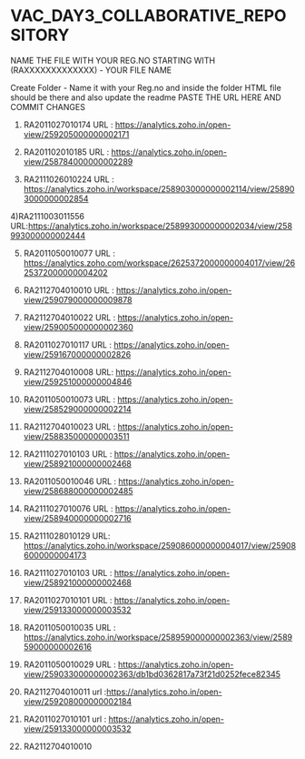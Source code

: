 # VAC_DAY3_COLLABORATIVE_REPOSITORY
NAME THE FILE WITH YOUR REG.NO STARTING WITH (RAXXXXXXXXXXXXX) - YOUR FILE NAME

Create Folder - Name it with your Reg.no and inside the folder HTML file should be there and also update the readme
   PASTE THE URL HERE AND COMMIT CHANGES
   
  1) RA2011027010174
     URL : https://analytics.zoho.in/open-view/259205000000002171

     
   

     
  2) RA201102010185
     URL : https://analytics.zoho.in/open-view/258784000000002289
     
  3) RA2111026010224
     URL : https://analytics.zoho.in/workspace/258903000000002114/view/258903000000002854

  4)RA2111003011556
     URL:https://analytics.zoho.in/workspace/258993000000002034/view/258993000000002444


 
  
   5) RA2011050010077
      URL : https://analytics.zoho.com/workspace/2625372000000004017/view/2625372000000004202

   6) RA2112704010010
      URL : https://analytics.zoho.in/open-view/259079000000009878

   7) RA2112704010022
     URL : https://analytics.zoho.in/open-view/259005000000002360

   8) RA2011027010117
      URL : https://analytics.zoho.in/open-view/259167000000002826

   9) RA2112704010008
     URL: https://analytics.zoho.in/open-view/259251000000004846
  
   10) RA2011050010073
     URL : https://analytics.zoho.in/open-view/258529000000002214
     
   11) RA2112704010023
     URL : https://analytics.zoho.in/open-view/258835000000003511
     

   12) RA2111027010103
     URL : https://analytics.zoho.in/open-view/258921000000002468
     
   13) RA2011050010046
     URL : https://analytics.zoho.in/open-view/258688000000002485

   14) RA2111027010076
     URL : https://analytics.zoho.in/open-view/258940000000002716


   15) RA2111028010129
   URL: https://analytics.zoho.in/workspace/259086000000004017/view/259086000000004173


   16) RA2111027010103
     URL : https://analytics.zoho.in/open-view/258921000000002468
     
   17) RA2011027010101
    URL : https://analytics.zoho.in/open-view/259133000000003532

   18) RA2011050010035
    URL : https://analytics.zoho.in/workspace/258959000000002363/view/258959000000002616

     
   19) RA2011050010029
     URL : https://analytics.zoho.in/open-view/259033000000002363/db1bd0362817a73f21d0252fece82345

   20) RA2112704010011
     url :https://analytics.zoho.in/open-view/259208000000002184
     
   21) RA2011027010101
     url : https://analytics.zoho.in/open-view/259133000000003532
     
   22) RA2112704010010




